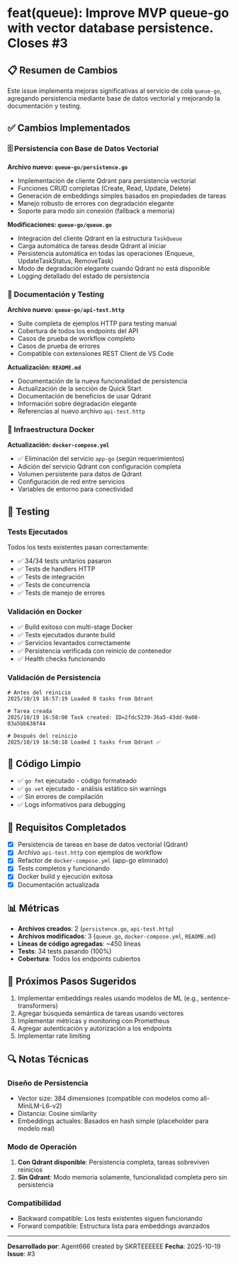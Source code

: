 # feat(queue): Improve MVP queue-go with vector database persistence. Closes #3

## 📋 Resumen de Cambios

Este issue implementa mejoras significativas al servicio de cola `queue-go`, agregando persistencia mediante base de datos vectorial y mejorando la documentación y testing.

## ✅ Cambios Implementados

### 🗄️ Persistencia con Base de Datos Vectorial

**Archivo nuevo: `queue-go/persistence.go`**
- Implementación de cliente Qdrant para persistencia vectorial
- Funciones CRUD completas (Create, Read, Update, Delete)
- Generación de embeddings simples basados en propiedades de tareas
- Manejo robusto de errores con degradación elegante
- Soporte para modo sin conexión (fallback a memoria)

**Modificaciones: `queue-go/queue.go`**
- Integración del cliente Qdrant en la estructura `TaskQueue`
- Carga automática de tareas desde Qdrant al iniciar
- Persistencia automática en todas las operaciones (Enqueue, UpdateTaskStatus, RemoveTask)
- Modo de degradación elegante cuando Qdrant no está disponible
- Logging detallado del estado de persistencia

### 📝 Documentación y Testing

**Archivo nuevo: `queue-go/api-test.http`**
- Suite completa de ejemplos HTTP para testing manual
- Cobertura de todos los endpoints del API
- Casos de prueba de workflow completo
- Casos de prueba de errores
- Compatible con extensiones REST Client de VS Code

**Actualización: `README.md`**
- Documentación de la nueva funcionalidad de persistencia
- Actualización de la sección de Quick Start
- Documentación de beneficios de usar Qdrant
- Información sobre degradación elegante
- Referencias al nuevo archivo `api-test.http`

### 🐳 Infraestructura Docker

**Actualización: `docker-compose.yml`**
- ✅ Eliminación del servicio `app-go` (según requerimientos)
- Adición del servicio Qdrant con configuración completa
- Volumen persistente para datos de Qdrant
- Configuración de red entre servicios
- Variables de entorno para conectividad

## 🧪 Testing

### Tests Ejecutados
Todos los tests existentes pasan correctamente:
- ✅ 34/34 tests unitarios pasaron
- ✅ Tests de handlers HTTP
- ✅ Tests de integración
- ✅ Tests de concurrencia
- ✅ Tests de manejo de errores

### Validación en Docker
- ✅ Build exitoso con multi-stage Docker
- ✅ Tests ejecutados durante build
- ✅ Servicios levantados correctamente
- ✅ Persistencia verificada con reinicio de contenedor
- ✅ Health checks funcionando

### Validación de Persistencia
```
# Antes del reinicio
2025/10/19 16:57:19 Loaded 0 tasks from Qdrant

# Tarea creada
2025/10/19 16:58:00 Task created: ID=2fdc5239-36a5-43dd-9a08-03a5bb638f44

# Después del reinicio
2025/10/19 16:58:18 Loaded 1 tasks from Qdrant ✅
```

## 🔧 Código Limpio

- ✅ `go fmt` ejecutado - código formateado
- ✅ `go vet` ejecutado - análisis estático sin warnings
- ✅ Sin errores de compilación
- ✅ Logs informativos para debugging

## 🎯 Requisitos Completados

- [x] Persistencia de tareas en base de datos vectorial (Qdrant)
- [x] Archivo `api-test.http` con ejemplos de workflow
- [x] Refactor de `docker-compose.yml` (app-go eliminado)
- [x] Tests completos y funcionando
- [x] Docker build y ejecución exitosa
- [x] Documentación actualizada

## 📊 Métricas

- **Archivos creados**: 2 (`persistence.go`, `api-test.http`)
- **Archivos modificados**: 3 (`queue.go`, `docker-compose.yml`, `README.md`)
- **Líneas de código agregadas**: ~450 líneas
- **Tests**: 34 tests pasando (100%)
- **Cobertura**: Todos los endpoints cubiertos

## 🚀 Próximos Pasos Sugeridos

1. Implementar embeddings reales usando modelos de ML (e.g., sentence-transformers)
2. Agregar búsqueda semántica de tareas usando vectores
3. Implementar métricas y monitoring con Prometheus
4. Agregar autenticación y autorización a los endpoints
5. Implementar rate limiting

## 🔍 Notas Técnicas

### Diseño de Persistencia
- Vector size: 384 dimensiones (compatible con modelos como all-MiniLM-L6-v2)
- Distancia: Cosine similarity
- Embeddings actuales: Basados en hash simple (placeholder para modelo real)

### Modo de Operación
1. **Con Qdrant disponible**: Persistencia completa, tareas sobreviven reinicios
2. **Sin Qdrant**: Modo memoria solamente, funcionalidad completa pero sin persistencia

### Compatibilidad
- Backward compatible: Los tests existentes siguen funcionando
- Forward compatible: Estructura lista para embeddings avanzados

---

**Desarrollado por**: Agent666 created by SKRTEEEEEE
**Fecha**: 2025-10-19
**Issue**: #3
